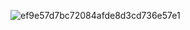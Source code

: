 

![ef9e57d7bc72084afde8d3cd736e57e1](https://github.com/user-attachments/assets/2a7a724e-69a2-4a7d-82e2-17320ca71123)
